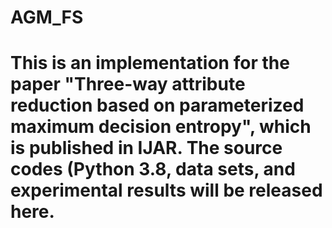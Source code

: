 # AGM_FS
# This is an implementation for the paper "Three-way attribute reduction based on parameterized maximum decision entropy", which is published in IJAR. The source codes (Python 3.8, data sets, and experimental results will be released here.
